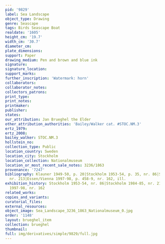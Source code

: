 ```yaml
---
pid: '9829'
label: Sea Landscape
object_type: Drawing
genre: Seascape
tags: Birds Seascape Boat
realdate: '1605'
height_cm: '19.7'
width_cm: '30.7'
diameter_cm: 
plate_dimensions: 
support: Paper
drawing_medium: Pen and brown and blue ink
signature: 
signature_location: 
support_marks: 
further_inscription: 'Watermark: horn'
collaborators: 
collaborator_notes: 
collectors_patrons: 
print_type: 
print_notes: 
printmaker: 
publisher: 
states: 
our_attribution: Jan Brueghel the Elder
other_attribution_authorities: 'Bailey/Walker cat. #STOC.NM.3'
ertz_1979: 
ertz_2008: 
bailey_walker: STOC.NM.3
hollstein_no: 
collection_type: Public
location_country: Sweden
location_city: Stockholm
location_collection: Nationalmuseum
location_or_most_recent_sale_notes: 3236/1863
provenance: '7247'
bibliography: Klauner 1949-50, p. 20|Stockholm 1953-54, p. 35, nr. 86|Stockholm 1984-85,
  nr. 213|Essen/Vienna 1997-98, p. 458-9, nr. 162, ill.
exhibition_history: Stockholm 1953-54, nr. 86|Stockholm 1984-85, nr. 213|Essen/Vienna
  1997-98, nr. 162
related_works: 
copies_and_variants: 
curatorial_files: 
external_resources: 
object_image: Sea_Landscape_3236_1863_Nationalmuseum_0.jpg
order: '1148'
layout: brueghel_item
collection: brueghel
thumbnail: 
full: img/derivatives/simple/9829/full.jpg
---
```

